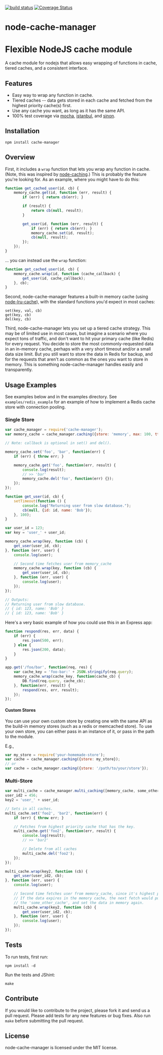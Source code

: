 [![build status](https://secure.travis-ci.org/BryanDonovan/node-cache-manager.png)](http://travis-ci.org/BryanDonovan/node-cache-manager)
[![Coverage Status](https://coveralls.io/repos/BryanDonovan/node-cache-manager/badge.png?branch=master)](https://coveralls.io/r/BryanDonovan/node-cache-manager?branch=master)

node-cache-manager
======================

# Flexible NodeJS cache module

A cache module for nodejs that allows easy wrapping of functions in cache,
tiered caches, and a consistent interface.

## Features

* Easy way to wrap any function in cache.
* Tiered caches -- data gets stored in each cache and fetched from the highest
priority cache(s) first.
* Use any cache you want, as long as it has the same API.
* 100% test coverage via [mocha](https://github.com/visionmedia/mocha), 
  [istanbul](https://github.com/yahoo/istanbul), and [sinon](http://sinonjs.org).


## Installation

    npm install cache-manager

## Overview

First, it includes a `wrap` function that lets you wrap any function in cache.
(Note, this was inspired by [node-caching](https://github.com/mape/node-caching).)
This is probably the feature you're looking for.  As an example, where you might have to do this:

```javascript
function get_cached_user(id, cb) {
    memory_cache.get(id, function (err, result) {
        if (err) { return cb(err); }

        if (result) {
            return cb(null, result);
        }

        get_user(id, function (err, result) {
            if (err) { return cb(err); }
            memory_cache.set(id, result);
            cb(null, result);
        });
    });
}
```
... you can instead use the `wrap` function:

```javascript
function get_cached_user(id, cb) {
    memory_cache.wrap(id, function (cache_callback) {
        get_user(id, cache_callback);
    }, cb);
}
```

Second, node-cache-manager features a built-in memory cache (using [node-lru-cache](https://github.com/isaacs/node-lru-cache)),
with the standard functions you'd expect in most caches:

    set(key, val, cb)
    get(key, cb)
    del(key, cb)

Third, node-cache-manager lets you set up a tiered cache strategy.  This may be of
limited use in most cases, but imagine a scenario where you expect tons of
traffic, and don't want to hit your primary cache (like Redis) for every request.
You decide to store the most commonly-requested data in an in-memory cache,
perhaps with a very short timeout and/or a small data size limit.  But you
still want to store the data in Redis for backup, and for the requests that
aren't as common as the ones you want to store in memory. This is something
node-cache-manager handles easily and transparently.


## Usage Examples

See examples below and in the examples directory.  See ``examples/redis_example`` for an example of how to implement a
Redis cache store with connection pooling.

### Single Store

```javascript
var cache_manager = require('cache-manager');
var memory_cache = cache_manager.caching({store: 'memory', max: 100, ttl: 10/*seconds*/});

// Note: callback is optional in set() and del().

memory_cache.set('foo', 'bar', function(err) {
    if (err) { throw err; }

    memory_cache.get('foo', function(err, result) {
        console.log(result);
        // >> 'bar'
        memory_cache.del('foo', function(err) {});
    });
});

function get_user(id, cb) {
    setTimeout(function () {
        console.log("Returning user from slow database.");
        cb(null, {id: id, name: 'Bob'});
    }, 100);
}

var user_id = 123;
var key = 'user_' + user_id; 

memory_cache.wrap(key, function (cb) {
    get_user(user_id, cb);
}, function (err, user) {
    console.log(user);

    // Second time fetches user from memory_cache
    memory_cache.wrap(key, function (cb) {
        get_user(user_id, cb);
    }, function (err, user) {
        console.log(user);
    });
});

// Outputs:
// Returning user from slow database.
// { id: 123, name: 'Bob' }
// { id: 123, name: 'Bob' }
```

Here's a very basic example of how you could use this in an Express app:

```javascript
function respond(res, err, data) {
    if (err) { 
        res.json(500, err);
    } else {
        res.json(200, data);
    }
}

app.get('/foo/bar', function(req, res) {
    var cache_key = 'foo-bar:' + JSON.stringify(req.query);
    memory_cache.wrap(cache_key, function(cache_cb) {
        DB.find(req.query, cache_cb);
    }, function(err, result) {
        respond(res, err, result);
    });
});
```

#### Custom Stores

You can use your own custom store by creating one with the same API as the
build-in memory stores (such as a redis or memcached store).  To use your own store, you can either pass
in an instance of it, or pass in the path to the module.

E.g.,

```javascript
var my_store = require('your-homemade-store');
var cache = cache_manager.caching({store: my_store});
// or
var cache = cache_manager.caching({store: '/path/to/your/store'});
```

### Multi-Store

```javascript
var multi_cache = cache_manager.multi_caching([memory_cache, some_other_cache]);
user_id2 = 456;
key2 = 'user_' + user_id; 

// Sets in all caches.
multi_cache.set('foo2', 'bar2', function(err) {
    if (err) { throw err; }

    // Fetches from highest priority cache that has the key.
    multi_cache.get('foo2', function(err, result) {
        console.log(result);
        // >> 'bar2'

        // Delete from all caches
        multi_cache.del('foo2');
    });
});

multi_cache.wrap(key2, function (cb) {
    get_user(user_id2, cb);
}, function (err, user) {
    console.log(user);

    // Second time fetches user from memory_cache, since it's highest priority.
    // If the data expires in the memory cache, the next fetch would pull it from
    // the 'some_other_cache', and set the data in memory again.
    multi_cache.wrap(key2, function (cb) {
        get_user(user_id2, cb);
    }, function (err, user) {
        console.log(user);
    });
});
```

## Tests

To run tests, first run:

    npm install -d

Run the tests and JShint:

    make


## Contribute

If you would like to contribute to the project, please fork it and send us a pull request.  Please add tests
for any new features or bug fixes.  Also run ``make`` before submitting the pull request.


## License

node-cache-manager is licensed under the MIT license.
